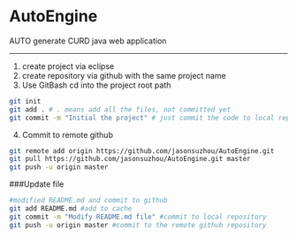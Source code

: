 # AutoEngine
AUTO generate CURD java web application

---
1. create project via eclipse
2. create repository via github with the same project name 
3. Use GitBash cd into the project root path
```bash
git init
git add . # . means add all the files, not committed yet
git commit -m "Initial the project" # just commit the code to local repository
```
4. Commit to remote github
```bash
git remote add origin https://github.com/jasonsuzhou/AutoEngine.git
git pull https://github.com/jasonsuzhou/AutoEngine.git master
git push -u origin master
```
###Update file
```bash
#modified README.md and commit to github
git add README.md #add to cache
git commit -m "Modify README.md file" #commit to local repository
git push -u origin master #commit to the remote github repository
```

